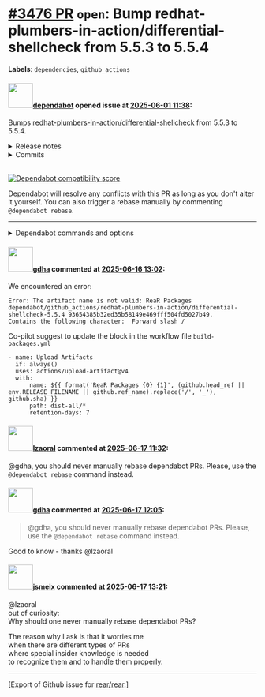 # [\#3476 PR](https://github.com/rear/rear/pull/3476) `open`: Bump redhat-plumbers-in-action/differential-shellcheck from 5.5.3 to 5.5.4

**Labels**: `dependencies`, `github_actions`

#### <img src="https://avatars.githubusercontent.com/in/29110?v=4" width="50">[dependabot](https://github.com/apps/dependabot) opened issue at [2025-06-01 11:38](https://github.com/rear/rear/pull/3476):

Bumps
[redhat-plumbers-in-action/differential-shellcheck](https://github.com/redhat-plumbers-in-action/differential-shellcheck)
from 5.5.3 to 5.5.4.

<details>
<summary>Release notes</summary>
<p><em>Sourced from <a href="https://github.com/redhat-plumbers-in-action/differential-shellcheck/releases">redhat-plumbers-in-action/differential-shellcheck's releases</a>.</em></p>
<blockquote>
<h2>v5.5.4</h2>
<h1>What's Changed</h1>
<h2>Documentation</h2>
<ul>
<li>Update workflow example :star2:  (<a href="https://redirect.github.com/redhat-plumbers-in-action/differential-shellcheck/issues/490">#490</a>) <a href="https://github.com/jamacku"><code>@​jamacku</code></a></li>
</ul>
<h2>Other changes</h2>
<ul>
<li>fix: Make defects log valid for full scan (<a href="https://redirect.github.com/redhat-plumbers-in-action/differential-shellcheck/issues/511">#511</a>) <a href="https://github.com/soemiran"><code>@​soemiran</code></a></li>
</ul>
<h2>Dependency Updates</h2>
<!-- raw HTML omitted -->
<ul>
<li>build(deps): bump test/bats from <code>3172a45</code> to <code>fed179f</code> (<a href="https://redirect.github.com/redhat-plumbers-in-action/differential-shellcheck/issues/509">#509</a>) @<a href="https://github.com/apps/dependabot">dependabot[bot]</a></li>
<li>build(deps): bump github/codeql-action from 3.28.13 to 3.28.16 (<a href="https://redirect.github.com/redhat-plumbers-in-action/differential-shellcheck/issues/508">#508</a>) @<a href="https://github.com/apps/dependabot">dependabot[bot]</a></li>
<li>build(deps): bump codecov/codecov-action from 5.4.0 to 5.4.2 (<a href="https://redirect.github.com/redhat-plumbers-in-action/differential-shellcheck/issues/507">#507</a>) @<a href="https://github.com/apps/dependabot">dependabot[bot]</a></li>
<li>build(deps): bump docker/build-push-action from 6.15.0 to 6.16.0 (<a href="https://redirect.github.com/redhat-plumbers-in-action/differential-shellcheck/issues/506">#506</a>) @<a href="https://github.com/apps/dependabot">dependabot[bot]</a></li>
<li>build(deps): bump fedora from 41 to 42 (<a href="https://redirect.github.com/redhat-plumbers-in-action/differential-shellcheck/issues/505">#505</a>) @<a href="https://github.com/apps/dependabot">dependabot[bot]</a></li>
<li>build(deps): bump actions/upload-artifact from 4.6.1 to 4.6.2 (<a href="https://redirect.github.com/redhat-plumbers-in-action/differential-shellcheck/issues/497">#497</a>) @<a href="https://github.com/apps/dependabot">dependabot[bot]</a></li>
<li>build(deps): bump docker/login-action from 3.3.0 to 3.4.0 (<a href="https://redirect.github.com/redhat-plumbers-in-action/differential-shellcheck/issues/498">#498</a>) @<a href="https://github.com/apps/dependabot">dependabot[bot]</a></li>
<li>build(deps): bump github/codeql-action from 3.28.9 to 3.28.13 (<a href="https://redirect.github.com/redhat-plumbers-in-action/differential-shellcheck/issues/499">#499</a>) @<a href="https://github.com/apps/dependabot">dependabot[bot]</a></li>
<li>build(deps): bump codecov/codecov-action from 5.3.1 to 5.4.0 (<a href="https://redirect.github.com/redhat-plumbers-in-action/differential-shellcheck/issues/500">#500</a>) @<a href="https://github.com/apps/dependabot">dependabot[bot]</a></li>
<li>build(deps): bump test/bats from <code>7ca23b1</code> to <code>3172a45</code> (<a href="https://redirect.github.com/redhat-plumbers-in-action/differential-shellcheck/issues/501">#501</a>) @<a href="https://github.com/apps/dependabot">dependabot[bot]</a></li>
<li>build(deps): bump test/test_helper/bats-support from <code>9bf10e8</code> to <code>d007fc1</code> (<a href="https://redirect.github.com/redhat-plumbers-in-action/differential-shellcheck/issues/502">#502</a>) @<a href="https://github.com/apps/dependabot">dependabot[bot]</a></li>
<li>build(deps): bump test/test_helper/bats-file from <code>0cd35d3</code> to <code>c0e3a26</code> (<a href="https://redirect.github.com/redhat-plumbers-in-action/differential-shellcheck/issues/503">#503</a>) @<a href="https://github.com/apps/dependabot">dependabot[bot]</a></li>
<li>build(deps): bump test/test_helper/bats-assert from <code>e2d855b</code> to <code>b93143a</code> (<a href="https://redirect.github.com/redhat-plumbers-in-action/differential-shellcheck/issues/504">#504</a>) @<a href="https://github.com/apps/dependabot">dependabot[bot]</a></li>
<li>build(deps): bump docker/setup-buildx-action from 3.9.0 to 3.10.0 (<a href="https://redirect.github.com/redhat-plumbers-in-action/differential-shellcheck/issues/495">#495</a>) @<a href="https://github.com/apps/dependabot">dependabot[bot]</a></li>
<li>build(deps): bump docker/build-push-action from 6.13.0 to 6.15.0 (<a href="https://redirect.github.com/redhat-plumbers-in-action/differential-shellcheck/issues/494">#494</a>) @<a href="https://github.com/apps/dependabot">dependabot[bot]</a></li>
<li>build(deps): bump ossf/scorecard-action from 2.4.0 to 2.4.1 (<a href="https://redirect.github.com/redhat-plumbers-in-action/differential-shellcheck/issues/493">#493</a>) @<a href="https://github.com/apps/dependabot">dependabot[bot]</a></li>
<li>build(deps): bump super-linter/super-linter from 7.2.1 to 7.3.0 (<a href="https://redirect.github.com/redhat-plumbers-in-action/differential-shellcheck/issues/492">#492</a>) @<a href="https://github.com/apps/dependabot">dependabot[bot]</a></li>
<li>build(deps): bump actions/upload-artifact from 4.6.0 to 4.6.1 (<a href="https://redirect.github.com/redhat-plumbers-in-action/differential-shellcheck/issues/491">#491</a>) @<a href="https://github.com/apps/dependabot">dependabot[bot]</a></li>
<li>build(deps): bump codecov/codecov-action from 5.0.7 to 5.3.1 (<a href="https://redirect.github.com/redhat-plumbers-in-action/differential-shellcheck/issues/486">#486</a>) @<a href="https://github.com/apps/dependabot">dependabot[bot]</a></li>
<li>build(deps): bump github/codeql-action from 3.28.8 to 3.28.9 (<a href="https://redirect.github.com/redhat-plumbers-in-action/differential-shellcheck/issues/487">#487</a>) @<a href="https://github.com/apps/dependabot">dependabot[bot]</a></li>
<li>build(deps): bump docker/setup-buildx-action from 3.7.1 to 3.9.0 (<a href="https://redirect.github.com/redhat-plumbers-in-action/differential-shellcheck/issues/488">#488</a>) @<a href="https://github.com/apps/dependabot">dependabot[bot]</a></li>
<li>build(deps): bump redhat-plumbers-in-action/advanced-issue-labeler from 3.2.0 to 3.2.1 (<a href="https://redirect.github.com/redhat-plumbers-in-action/differential-shellcheck/issues/489">#489</a>) @<a href="https://github.com/apps/dependabot">dependabot[bot]</a></li>
</ul>
<!-- raw HTML omitted -->
<p><strong>Full Changelog</strong>: <a href="https://github.com/redhat-plumbers-in-action/differential-shellcheck/compare/v5.5.3...v5.5.4">https://github.com/redhat-plumbers-in-action/differential-shellcheck/compare/v5.5.3...v5.5.4</a></p>
</blockquote>
</details>
<details>
<summary>Commits</summary>
<ul>
<li><a href="https://github.com/redhat-plumbers-in-action/differential-shellcheck/commit/929381c602ed76daa9b523e001ee29b82bd6d8e9"><code>929381c</code></a> v5.5.4</li>
<li><a href="https://github.com/redhat-plumbers-in-action/differential-shellcheck/commit/2a4053f2d680d79de12da7948a8fe0f5e9842632"><code>2a4053f</code></a> fix: Make defects log valid for full scan</li>
<li><a href="https://github.com/redhat-plumbers-in-action/differential-shellcheck/commit/9a809eed8f549c4e3326261bcd17ad3a56a159db"><code>9a809ee</code></a> build(deps): bump test/bats from <code>3172a45</code> to <code>fed179f</code></li>
<li><a href="https://github.com/redhat-plumbers-in-action/differential-shellcheck/commit/d8f4384289543918ad19dc2982787b306a042972"><code>d8f4384</code></a> build(deps): bump github/codeql-action from 3.28.13 to 3.28.16</li>
<li><a href="https://github.com/redhat-plumbers-in-action/differential-shellcheck/commit/642d659086d8141d656d8ab7318657e79b527b76"><code>642d659</code></a> build(deps): bump codecov/codecov-action from 5.4.0 to 5.4.2</li>
<li><a href="https://github.com/redhat-plumbers-in-action/differential-shellcheck/commit/12aa05e17d95ef5efb69452639d09506418fa35f"><code>12aa05e</code></a> build(deps): bump docker/build-push-action from 6.15.0 to 6.16.0</li>
<li><a href="https://github.com/redhat-plumbers-in-action/differential-shellcheck/commit/85f7746866431cc7dca4f3f4f00d6d357fc3270b"><code>85f7746</code></a> build(deps): bump fedora from 41 to 42</li>
<li><a href="https://github.com/redhat-plumbers-in-action/differential-shellcheck/commit/0213d0b70212585e3a1f980228baf6dc7d2852eb"><code>0213d0b</code></a> build(deps): bump actions/upload-artifact from 4.6.1 to 4.6.2</li>
<li><a href="https://github.com/redhat-plumbers-in-action/differential-shellcheck/commit/f064442b144288a1e6b61efd76dacd155fe2057d"><code>f064442</code></a> build(deps): bump docker/login-action from 3.3.0 to 3.4.0</li>
<li><a href="https://github.com/redhat-plumbers-in-action/differential-shellcheck/commit/e4b3af5fc4e0c25204ab8a8d9cc679a2e44cdc88"><code>e4b3af5</code></a> build(deps): bump github/codeql-action from 3.28.9 to 3.28.13</li>
<li>Additional commits viewable in <a href="https://github.com/redhat-plumbers-in-action/differential-shellcheck/compare/dd551ce780d8af741f8cd8bab6982667b906b457...929381c602ed76daa9b523e001ee29b82bd6d8e9">compare view</a></li>
</ul>
</details>
<br />

[![Dependabot compatibility
score](https://dependabot-badges.githubapp.com/badges/compatibility_score?dependency-name=redhat-plumbers-in-action/differential-shellcheck&package-manager=github_actions&previous-version=5.5.3&new-version=5.5.4)](https://docs.github.com/en/github/managing-security-vulnerabilities/about-dependabot-security-updates#about-compatibility-scores)

Dependabot will resolve any conflicts with this PR as long as you don't
alter it yourself. You can also trigger a rebase manually by commenting
`@dependabot rebase`.

------------------------------------------------------------------------

<details>
<summary>Dependabot commands and options</summary>
<br />

You can trigger Dependabot actions by commenting on this PR:

-   `@dependabot rebase` will rebase this PR
-   `@dependabot recreate` will recreate this PR, overwriting any edits
    that have been made to it
-   `@dependabot merge` will merge this PR after your CI passes on it
-   `@dependabot squash and merge` will squash and merge this PR after
    your CI passes on it
-   `@dependabot cancel merge` will cancel a previously requested merge
    and block automerging
-   `@dependabot reopen` will reopen this PR if it is closed
-   `@dependabot close` will close this PR and stop Dependabot
    recreating it. You can achieve the same result by closing it
    manually
-   `@dependabot show <dependency name> ignore conditions` will show all
    of the ignore conditions of the specified dependency
-   `@dependabot ignore this major version` will close this PR and stop
    Dependabot creating any more for this major version (unless you
    reopen the PR or upgrade to it yourself)
-   `@dependabot ignore this minor version` will close this PR and stop
    Dependabot creating any more for this minor version (unless you
    reopen the PR or upgrade to it yourself)
-   `@dependabot ignore this dependency` will close this PR and stop
    Dependabot creating any more for this dependency (unless you reopen
    the PR or upgrade to it yourself)

</details>

#### <img src="https://avatars.githubusercontent.com/u/888633?u=cdaeb31efcc0048d3619651aa18dd4b76e636b21&v=4" width="50">[gdha](https://github.com/gdha) commented at [2025-06-16 13:02](https://github.com/rear/rear/pull/3476#issuecomment-2976573527):

We encountered an error:

    Error: The artifact name is not valid: ReaR Packages dependabot/github_actions/redhat-plumbers-in-action/differential-shellcheck-5.5.4 93654385b32ed35b58149e469fff504fd5027b49. 
    Contains the following character:  Forward slash /

Co-pilot suggest to update the block in the workflow file
`build-packages.yml`

    - name: Upload Artifacts
      if: always()
      uses: actions/upload-artifact@v4
      with:
          name: ${{ format('ReaR Packages {0} {1}', (github.head_ref || env.RELEASE_FILENAME || github.ref_name).replace('/', '_'), github.sha) }}
          path: dist-all/*
          retention-days: 7

#### <img src="https://avatars.githubusercontent.com/u/48823770?v=4" width="50">[lzaoral](https://github.com/lzaoral) commented at [2025-06-17 11:32](https://github.com/rear/rear/pull/3476#issuecomment-2980004520):

@gdha, you should never manually rebase dependabot PRs. Please, use the
`@dependabot rebase` command instead.

#### <img src="https://avatars.githubusercontent.com/u/888633?u=cdaeb31efcc0048d3619651aa18dd4b76e636b21&v=4" width="50">[gdha](https://github.com/gdha) commented at [2025-06-17 12:05](https://github.com/rear/rear/pull/3476#issuecomment-2980115212):

> @gdha, you should never manually rebase dependabot PRs. Please, use
> the `@dependabot rebase` command instead.

Good to know - thanks @lzaoral

#### <img src="https://avatars.githubusercontent.com/u/1788608?u=925fc54e2ce01551392622446ece427f51e2f0ce&v=4" width="50">[jsmeix](https://github.com/jsmeix) commented at [2025-06-17 13:21](https://github.com/rear/rear/pull/3476#issuecomment-2980368122):

@lzaoral  
out of curiosity:  
Why should one never manually rebase dependabot PRs?

The reason why I ask is that it worries me  
when there are different types of PRs  
where special insider knowledge is needed  
to recognize them and to handle them properly.

------------------------------------------------------------------------

\[Export of Github issue for
[rear/rear](https://github.com/rear/rear).\]
